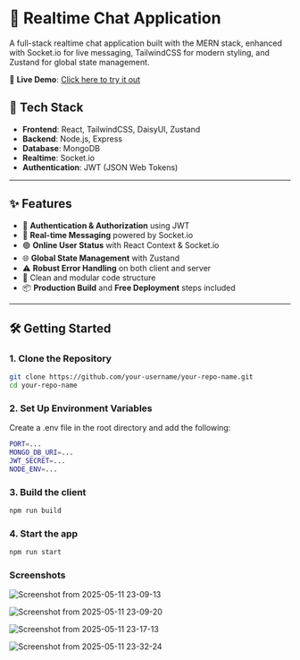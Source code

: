 # 💬 Realtime Chat Application

A full-stack realtime chat application built with the MERN stack, enhanced with Socket.io for live messaging, TailwindCSS for modern styling, and Zustand for global state management.

🚀 **Live Demo**: [Click here to try it out](https://mern-chat-app-yo29.onrender.com)

## 🚀 Tech Stack

- **Frontend**: React, TailwindCSS, DaisyUI, Zustand
- **Backend**: Node.js, Express
- **Database**: MongoDB
- **Realtime**: Socket.io
- **Authentication**: JWT (JSON Web Tokens)

---

## ✨ Features

- 🔐 **Authentication & Authorization** using JWT
- 💬 **Real-time Messaging** powered by Socket.io
- 🟢 **Online User Status** with React Context & Socket.io
- 🌐 **Global State Management** with Zustand
- ⚠️ **Robust Error Handling** on both client and server
- 🧪 Clean and modular code structure
- 📦 **Production Build** and **Free Deployment** steps included

---

## 🛠️ Getting Started

### 1. Clone the Repository

```bash
git clone https://github.com/your-username/your-repo-name.git
cd your-repo-name
```
### 2. Set Up Environment Variables
Create a .env file in the root directory and add the following:
```bash
PORT=...
MONGO_DB_URI=...
JWT_SECRET=...
NODE_ENV=...
```

### 3. Build the client
```bash
npm run build
```

### 4. Start the app
```bash
npm run start
```

### Screenshots

![Screenshot from 2025-05-11 23-09-13](https://github.com/user-attachments/assets/67079fe6-27e5-41de-a327-27a86ed22a23)

![Screenshot from 2025-05-11 23-09-20](https://github.com/user-attachments/assets/0b8ebcfc-910b-44bf-ad82-e0cd14e0e533)

![Screenshot from 2025-05-11 23-17-13](https://github.com/user-attachments/assets/e3d8c52b-2021-47de-89ef-9c69b43b7cf8)

![Screenshot from 2025-05-11 23-32-24](https://github.com/user-attachments/assets/a84aea51-0e05-438a-b0c2-06bd7d37f35b)




